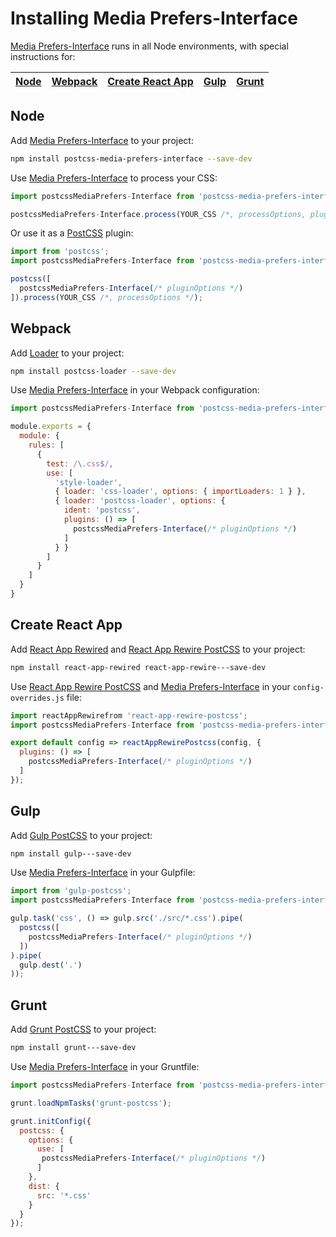 # Installing Media Prefers-Interface

[Media Prefers-Interface] runs in all Node environments, with special instructions for:

| [Node](#node) | [Webpack](#webpack) | [Create React App](#create-react-app) | [Gulp](#gulp) | [Grunt](#grunt) |
| --- | --- | --- | --- | --- |

## Node

Add [Media Prefers-Interface] to your project:

```bash
npm install postcss-media-prefers-interface --save-dev
```

Use [Media Prefers-Interface] to process your CSS:

```js
import postcssMediaPrefers-Interface from 'postcss-media-prefers-interface';

postcssMediaPrefers-Interface.process(YOUR_CSS /*, processOptions, pluginOptions */);
```

Or use it as a [PostCSS] plugin:

```js
import from 'postcss';
import postcssMediaPrefers-Interface from 'postcss-media-prefers-interface';

postcss([
  postcssMediaPrefers-Interface(/* pluginOptions */)
]).process(YOUR_CSS /*, processOptions */);
```

## Webpack

Add [Loader] to your project:

```bash
npm install postcss-loader --save-dev
```

Use [Media Prefers-Interface] in your Webpack configuration:

```js
import postcssMediaPrefers-Interface from 'postcss-media-prefers-interface';

module.exports = {
  module: {
    rules: [
      {
        test: /\.css$/,
        use: [
          'style-loader',
          { loader: 'css-loader', options: { importLoaders: 1 } },
          { loader: 'postcss-loader', options: {
            ident: 'postcss',
            plugins: () => [
              postcssMediaPrefers-Interface(/* pluginOptions */)
            ]
          } }
        ]
      }
    ]
  }
}
```

## Create React App

Add [React App Rewired] and [React App Rewire PostCSS] to your project:

```bash
npm install react-app-rewired react-app-rewire---save-dev
```

Use [React App Rewire PostCSS] and [Media Prefers-Interface] in your
`config-overrides.js` file:

```js
import reactAppRewirefrom 'react-app-rewire-postcss';
import postcssMediaPrefers-Interface from 'postcss-media-prefers-interface';

export default config => reactAppRewirePostcss(config, {
  plugins: () => [
    postcssMediaPrefers-Interface(/* pluginOptions */)
  ]
});
```

## Gulp

Add [Gulp PostCSS] to your project:

```bash
npm install gulp---save-dev
```

Use [Media Prefers-Interface] in your Gulpfile:

```js
import from 'gulp-postcss';
import postcssMediaPrefers-Interface from 'postcss-media-prefers-interface';

gulp.task('css', () => gulp.src('./src/*.css').pipe(
  postcss([
    postcssMediaPrefers-Interface(/* pluginOptions */)
  ])
).pipe(
  gulp.dest('.')
));
```

## Grunt

Add [Grunt PostCSS] to your project:

```bash
npm install grunt---save-dev
```

Use [Media Prefers-Interface] in your Gruntfile:

```js
import postcssMediaPrefers-Interface from 'postcss-media-prefers-interface';

grunt.loadNpmTasks('grunt-postcss');

grunt.initConfig({
  postcss: {
    options: {
      use: [
       postcssMediaPrefers-Interface(/* pluginOptions */)
      ]
    },
    dist: {
      src: '*.css'
    }
  }
});
```

[Gulp PostCSS]: https://github.com/postcss/gulp-postcss
[Grunt PostCSS]: https://github.com/nDmitry/grunt-postcss
[PostCSS]: https://github.com/postcss/postcss
[Loader]: https://github.com/postcss/postcss-loader
[Media Prefers-Interface]: https://github.com/jonathantneal/postcss-media-prefers-interface
[React App Rewire PostCSS]: https://github.com/csstools/react-app-rewire-postcss
[React App Rewired]: https://github.com/timarney/react-app-rewired
